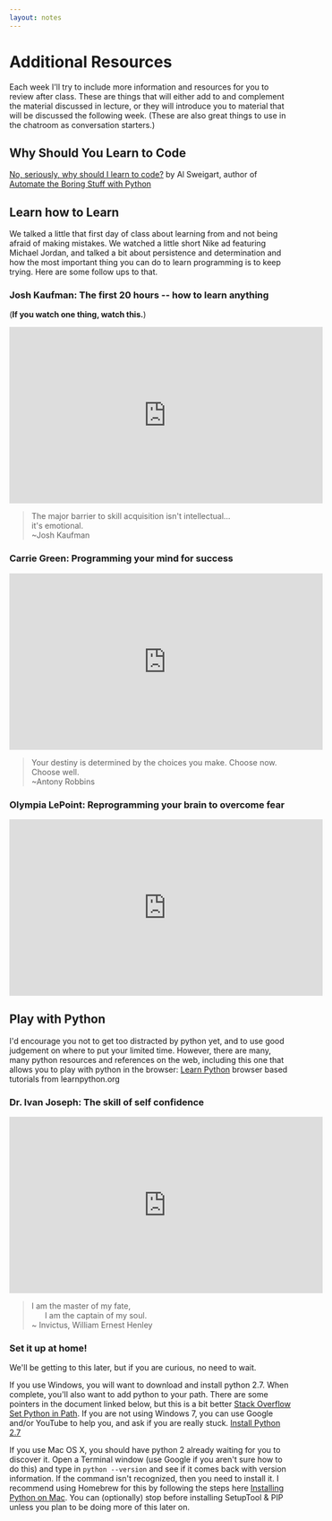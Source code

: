 ```yaml
---
layout: notes
---
```


# Additional Resources
Each week I'll try to include more information and resources for you to review after class. These are things that will either add to and complement the material discussed in lecture, or they will introduce you to material that will be discussed the following week.  (These are also great things to use in the chatroom as conversation starters.)  

## Why Should You Learn to Code
[No, seriously, why should I learn to code?](http://inventwithpython.com/blog/2014/09/30/no-seriously-why-should-i-learn-to-code/) by Al Sweigart, author of [Automate the Boring Stuff with Python](https://automatetheboringstuff.com/)


## Learn how to Learn
We talked a little that first day of class about learning from and not being afraid of making mistakes.  We watched a little short Nike ad featuring Michael Jordan, and talked a bit about persistence and determination and how the most important thing you can do to learn programming is to keep trying.  Here are some follow ups to that.

### Josh Kaufman: The first 20 hours -- how to learn anything <br>
(__If you watch one thing, watch this.__)

<iframe width="560" height="315" src="https://www.youtube.com/embed/5MgBikgcWnY" frameborder="0" allowfullscreen></iframe>

> The major barrier to skill acquisition isn't intellectual...    
> it's emotional.  
> ~Josh Kaufman

### Carrie Green: Programming your mind for success

<iframe width="560" height="315" src="https://www.youtube.com/embed/MmfikLimeQ8" frameborder="0" allowfullscreen></iframe>

> Your destiny is determined by the choices you make. Choose now. Choose well.  
> ~Antony Robbins

### Olympia LePoint: Reprogramming your brain to overcome fear

<iframe width="560" height="315" src="https://www.youtube.com/embed/1PV7Hy_8fhA" frameborder="0" allowfullscreen></iframe>


## Play with Python
I'd encourage you not to get too distracted by python yet, and to use good judgement on where to put your limited time.  However, there are many, many python resources and references on the web, including this one that allows you to play with python in the browser:
[Learn Python](http://www.learnpython.org) browser based tutorials from learnpython.org

### Dr. Ivan Joseph: The skill of self confidence

<iframe width="560" height="315" src="https://www.youtube.com/embed/w-HYZv6HzAs" frameborder="0" allowfullscreen></iframe>

> I am the master of my fate,  
> &nbsp;&nbsp;&nbsp;&nbsp;&nbsp; I am the captain of my soul.  
> ~ Invictus, William Ernest Henley


### Set it up at home!
We'll be getting to this later, but if you are curious, no need to wait.

If you use Windows, you will want to download and install python 2.7.  When complete, you'll also want to add python to your path.  There are some pointers in the document linked below, but this is a bit better [Stack Overflow Set Python in Path](http://stackoverflow.com/questions/3701646/how-to-add-to-the-pythonpath-in-windows-7).  If you are not using Windows 7, you can use Google and/or YouTube to help you, and ask if you are really stuck.
[Install Python 2.7](https://docs.python.org/2.7/using/windows.html)

If you use Mac OS X, you should have python 2 already waiting for you to discover it.  Open a Terminal window (use Google if you aren't sure how to do this) and type in `python --version` and see if it comes back with version information.  If the command isn't recognized, then you need to install it.  I recommend using Homebrew for this by following the steps here [Installing Python on Mac](http://docs.python-guide.org/en/latest/starting/install/osx/). You can (optionally) stop before installing SetupTool & PIP unless you plan to be doing more of this later on.
